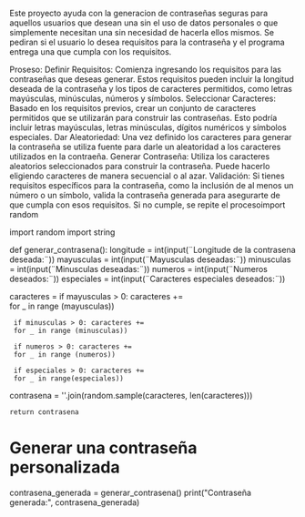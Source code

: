 Este proyecto ayuda con la generacion de contraseñas seguras para aquellos usuarios que desean una sin el uso de datos personales o que simplemente necesitan una sin necesidad de hacerla ellos mismos. Se pediran si el usuario lo desea requisitos para la contraseña y el programa entrega una que cumpla con los requisitos.


Proseso:
Definir Requisitos: Comienza ingresando los requisitos para las contraseñas que deseas generar. Estos requisitos pueden incluir la longitud deseada de la contraseña y los tipos de caracteres permitidos, como letras mayúsculas, minúsculas, números y símbolos.
Seleccionar Caracteres: Basado en los requisitos previos, crear un conjunto de caracteres permitidos que se utilizarán para construir las contraseñas. Esto podría incluir letras mayúsculas, letras minúsculas, dígitos
numéricos y símbolos especiales.
Dar Aleatoriedad: Una vez definido los caracteres para generar la contraseña se utiliza fuente para darle un aleatoridad a los caracteres utilizados en la contraeña.
Generar Contraseña: Utiliza los caracteres aleatorios seleccionados para construir la contraseña. Puede hacerlo eligiendo caracteres de manera secuencial o al azar.
Validación: Si tienes requisitos específicos para la contraseña, como la inclusión de al menos un número o un símbolo, valida la contraseña generada para asegurarte de que cumpla con esos requisitos. Si no cumple, se repite el procesoimport random



import random
import string

def generar_contrasena(): 
     longitude = int(input(¨Longitude de la contrasena deseada:¨))
     mayusculas = int(input(¨Mayusculas deseadas:¨))
     minusculas = int(input(¨Minusculas deseadas:¨))
     numeros = int(input(¨Numeros deseados:¨))
     especiales = int(input(¨Caracteres especiales deseados:¨))

caracteres = 
     if mayusculas > 0: caracteres +=  
     for _ in range (mayusculas))
     
     if minusculas > 0: caracteres +=  
     for _ in range (minusculas))

     if numeros > 0: caracteres +=  
     for _ in range (numeros))
     
     if especiales > 0: caracteres += 
     for _ in range(especiales))

  contrasena = ''.join(random.sample(caracteres, len(caracteres)))
    
    return contrasena

# Generar una contraseña personalizada
contrasena_generada = generar_contrasena()
print("Contraseña generada:", contrasena_generada)
  

